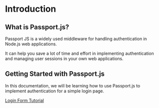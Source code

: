 # Introduction

## What is Passport.js?

Passport JS is a widely used middleware for handling authentication in Node.js web applications.

It can help you save a lot of time and effort in implementing authentication and managing user sessions in your own web applications.

## Getting Started with Passport.js

In this documentation, we will be learning how to use Passport.js to implement authentication for a simple login page.

[Login Form Tutorial](pages/login-form-tutorial)
